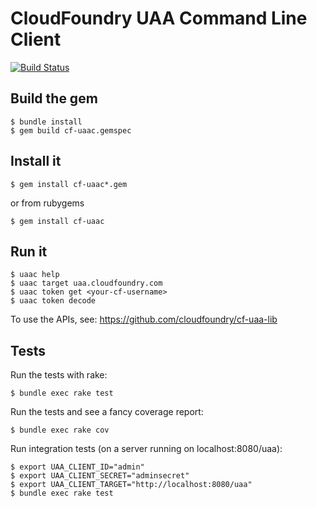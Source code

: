 # CloudFoundry UAA Command Line Client

[![Build Status](https://travis-ci.org/cloudfoundry/cf-uaac.svg?branch=master)](https://travis-ci.org/cloudfoundry/cf-uaac)

## Build the gem

    $ bundle install
    $ gem build cf-uaac.gemspec

## Install it

    $ gem install cf-uaac*.gem

or from rubygems

    $ gem install cf-uaac

## Run it

    $ uaac help
    $ uaac target uaa.cloudfoundry.com
    $ uaac token get <your-cf-username>
    $ uaac token decode

To use the APIs, see: https://github.com/cloudfoundry/cf-uaa-lib

## Tests

Run the tests with rake:

    $ bundle exec rake test

Run the tests and see a fancy coverage report:

    $ bundle exec rake cov

Run integration tests (on a server running on localhost:8080/uaa):

    $ export UAA_CLIENT_ID="admin"
    $ export UAA_CLIENT_SECRET="adminsecret"
    $ export UAA_CLIENT_TARGET="http://localhost:8080/uaa"
    $ bundle exec rake test
